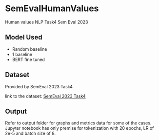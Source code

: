 # SemEvalHumanValues

Human values NLP Task4 Sem Eval 2023


## Model Used

* Random baseline
* 1 baseline
* BERT fine tuned

## Dataset

Provided by SemEval 2023 Task4

link to the dataset: [SemEval 2023 Task4](https://touche.webis.de/semeval23/touche23-web/index.html)


## Output

Refer to output folder for graphs and metrics data for some of the cases. Jupyter notebook has only premise for tokenization with 20 epochs, LR of 2e-5 and batch size of 8.
